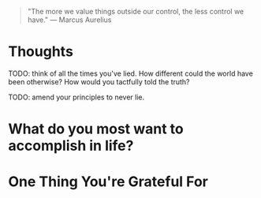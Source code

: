 
> \"The more we value things outside our control, the less control we have.\" — Marcus Aurelius

# Thoughts

TODO: think of all the times you've lied. How different could the world have been otherwise? How would you tactfully told the truth?

TODO: amend your principles to never lie.
# What do you most want to accomplish in life?

# One Thing You're Grateful For

